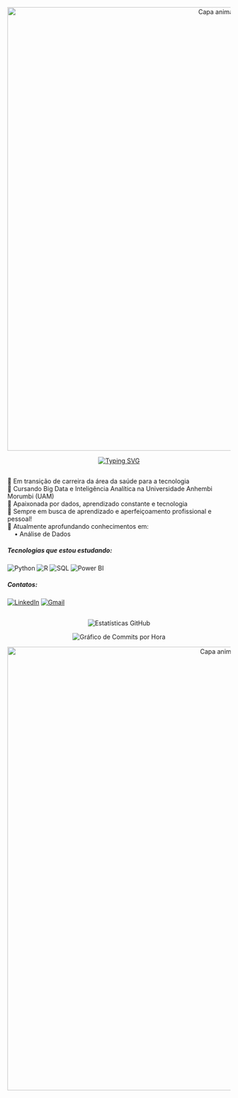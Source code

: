 <!-- Capa animada superior -->
<p align="center">
  <img src="https://capsule-render.vercel.app/api?type=waving&color=F7C8D4&height=120&section=header" alt="Capa animada superior" width="1000" />
</p>

<!-- Texto animado central -->
<p align="center">
  <a href="https://git.io/typing-svg">
    <img src="https://readme-typing-svg.demolab.com?font=Fira+Code&weight=500&size=22&pause=1000&color=F7C8D4&width=500&height=55&lines=Ol%C3%A1+%F0%9F%91%8B;Bem-vindo(a)+ao+meu+reposit%C3%B3rio!;%3A%29" alt="Typing SVG" />
  </a>
</p>







##
<!-- Sobre você -->
<p align="left">
📌 Em transição de carreira da área da saúde para a tecnologia<br>
📌 Cursando Big Data e Inteligência Analítica na Universidade Anhembi Morumbi (UAM)<br>
📌 Apaixonada por dados, aprendizado constante e tecnologia<br>
📌 Sempre em busca de aprendizado e aperfeiçoamento profissional e pessoal!<br>
📌 Atualmente aprofundando conhecimentos em:<br>&nbsp;&nbsp;&nbsp;&nbsp;• Análise de Dados<br>
</p>





<!-- Tecnologias -->
##### Tecnologias que estou estudando:

![Python](https://img.shields.io/badge/Python-3776AB?style=for-the-badge&logo=python&logoColor=white)
![R](https://img.shields.io/badge/R-276DC3?style=for-the-badge&logo=r&logoColor=white)
![SQL](https://img.shields.io/badge/SQL-4479A1?style=for-the-badge&logo=postgresql&logoColor=white)
![Power BI](https://img.shields.io/badge/PowerBI-F2C811?style=for-the-badge&logo=powerbi&logoColor=black)





<!-- Contatos -->
##### Contatos:

[![LinkedIn](https://img.shields.io/badge/LinkedIn-0A66C2?style=for-the-badge&logo=linkedin&logoColor=white)](https://www.linkedin.com/in/seu-usuario-aqui)
[![Gmail](https://img.shields.io/badge/Gmail-D14836?style=for-the-badge&logo=gmail&logoColor=white)](mailto:seuemail@gmail.com)


##
 
<!-- GitHub Stats lado a lado -->
<p align="center">
  <img src="https://github-readme-stats.vercel.app/api?username=LarisSanto&show_icons=true&count_private=true&hide_border=true&title_color=ff91a4&icon_color=00FFFF&text_color=c9d1d9&bg_color=00000000" alt="Estatísticas GitHub" />
</p>


<p align="center">
  <img src="https://github.com/LarisSanto/LarisSanto/blob/main/metrics.svg" alt="Gráfico de Commits por Hora" />
</p>





<!-- Capa animada inferior -->
<p align="center">
  <img src="https://capsule-render.vercel.app/api?type=waving&color=F7C8D4&height=120&section=footer" alt="Capa animada inferior" width="1000" />
</p>

